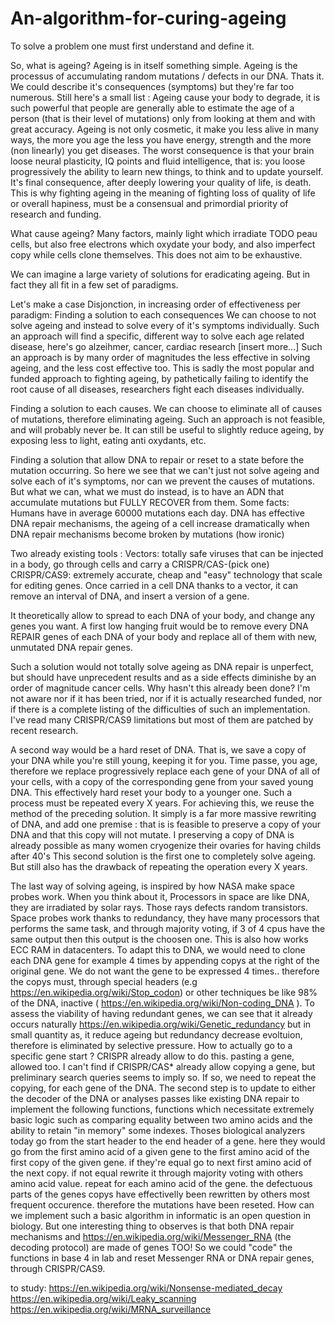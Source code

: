 # An-algorithm-for-curing-ageing

To solve a problem one must first understand and define it.

So, what is ageing? Ageing is in itself something simple.
Ageing is the processus of accumulating random mutations / defects in our DNA.
Thats it. We could describe it's consequences (symptoms) but they're far too numerous.
Still here's a small list :
Ageing cause your body to degrade, it is such powerful that people are generally able to estimate the age of a person (that is their level of mutations) only from looking at them and with great accuracy. 
Ageing is not only cosmetic, it make you less alive in many ways, the more you age the less you have energy, strength and the more (non linearly) you get diseases.
The worst consequence is that your brain loose neural plasticity, IQ points and fluid intelligence, that is: you loose progressively the ability to learn new things, to think and to update yourself.
It's final consequence, after deeply lowering your quality of life, is death.
This is why fighting ageing in the meaning of fighting loss of quality of life or overall hapiness, must be a consensual and primordial priority of research and funding.

What cause ageing?
Many factors, mainly light which irradiate TODO peau cells, but also free electrons which oxydate your body, and also imperfect copy while cells clone themselves.
This does not aim to be exhaustive.

We can imagine a large variety of solutions for eradicating ageing.
But in fact they all fit in a few set of paradigms.

Let's make a case Disjonction, in increasing order of effectiveness per paradigm:
Finding a solution to each consequences
We can choose to not solve ageing and instead to solve every of it's symptoms individually.
Such an approach will find a specific, different way to solve each age related disease, here's go alzeihmer, cancer, cardiac research [insert more...] 
Such an approach is by many order of magnitudes the less effective in solving ageing, and the less cost effective too.
This is sadly the most popular and funded approach to fighting ageing, by pathetically failing to identify the root cause of all diseases, researchers fight each diseases individually.

Finding a solution to each causes.
We can choose to eliminate all of causes of mutations, therefore eliminating ageing. 
Such an approach is not feasible, and will probably never be. It can still be useful to slightly reduce ageing, by exposing less to light, eating anti oxydants, etc.

Finding a solution that allow DNA to repair or reset to a state before the mutation occurring.
So here we see that we can't just not solve ageing and solve each of it's symptoms, nor can we prevent the causes of mutations.
But what we can, what we must do instead, is to have an ADN that accumulate mutations but FULLY RECOVER from them.
Some facts:
Humans have in average 60000 mutations each day.
DNA has effective DNA repair mechanisms, the ageing of a cell increase dramatically when DNA repair mechanisms become broken by mutations (how ironic)

Two already existing tools :
Vectors: totally safe viruses that can be injected in a body, go through cells and carry a CRISPR/CAS-(pick one) 
CRISPR/CAS9: extremely accurate, cheap and "easy" technology that scale for editing genes. 
Once carried in a cell DNA thanks to a vector, it can remove an interval of DNA, and insert a version of a gene.

It theoretically allow to spread to each DNA of your body, and change any genes you want.
A first low hanging fruit would be to remove every DNA REPAIR genes of each DNA of your body and replace all of them with new, unmutated DNA repair genes.

Such a solution would not totally solve ageing as DNA repair is unperfect, but should have unprecedent results and as a side effects diminishe by an order of magnitude cancer cells. 
Why hasn't this already been done? I'm not aware nor if it has been tried, nor if it is actually researched funded, nor if there is a complete listing of the difficulties of such an implementation. I've read many CRISPR/CAS9 limitations but most of them are patched by recent research.


A second way would be a hard reset of DNA.
That is, we save a copy of your DNA while you're still young, keeping it for you.
Time passe, you age, therefore we replace progressively replace each gene of your DNA of all of your cells, with a copy of the corresponding gene from your saved young DNA.
This effectively hard reset your body to a younger one.
Such a process must be repeated every X years.
For achieving this, we reuse the method of the preceding solution. It simply is a far more massive rewriting of DNA, and add one premise : that is is feasible to preserve a copy of your DNA and that this copy will not mutate.
I preserving a copy of DNA is already possible as many women cryogenize their ovaries for having childs after 40's
This second solution is the first one to completely solve ageing. But still also has the drawback of repeating the operation every X years. 

The last way of solving ageing, is inspired by how NASA make space probes work.
When you think about it, Processors in space are like DNA, they are irradiated by solar rays. 
Those rays defects random transistors. Space probes work thanks to redundancy, they have many processors that performs the same task, and through majority voting, if 3 of 4 cpus have the same output then this output is the choosen one.
This is also how works ECC RAM in datacenters.
To adapt this to DNA, we would need to clone each DNA gene for example 4 times by appending copys at the right of the original gene.
We do not want the gene to be expressed 4 times.. therefore the copys must, through special headers (e.g https://en.wikipedia.org/wiki/Stop_codon) or other techniques be like 98% of the DNA, inactive ( https://en.wikipedia.org/wiki/Non-coding_DNA ).
To assess the viability of having redundant genes, we can see that it already occurs naturally https://en.wikipedia.org/wiki/Genetic_redundancy but in small quantity as, it reduce ageing but redundancy decrease evoltuion, therefore is eliminated by selective pressure.
How to actually go to a specific gene start ? CRISPR already allow to do this.
pasting a gene, allowed too.
I can't find if CRISPR/CAS* already allow copying a gene, but preliminary search queries seems to imply so.
If so, we need to repeat the copying, for each gene of the DNA.
The second step is to update to either the decoder of the DNA or analyses passes like existing DNA repair to implement the following functions, functions which necessitate extremely basic logic such as comparing equality between two amino acids and the ability to retain "in memory" some indexes.
Thoses biological analyzers today go from the start header to the end header of a gene.
here they would go from the first amino acid of a given gene to the first amino acid of the first copy of the given gene. if they're equal go to next first amino acid of the next copy. if not equal rewrite it through majority voting with others amino acid value.
repeat for each amino acid of the gene.
the defectuous parts of the genes copys have effectivelly been rewritten by others most frequent occurence.
therefore the mutations have been reseted.
How can we implement such a basic algorithm in informatic is an open question in biology.
But one interesting thing to observes is that both DNA repair mechanisms and https://en.wikipedia.org/wiki/Messenger_RNA (the decoding protocol) are made of genes TOO! So we could "code" the functions in base 4 in lab and reset Messenger RNA or DNA repair genes, through CRISPR/CAS9.

to study: https://en.wikipedia.org/wiki/Nonsense-mediated_decay
https://en.wikipedia.org/wiki/Leaky_scanning
https://en.wikipedia.org/wiki/MRNA_surveillance
